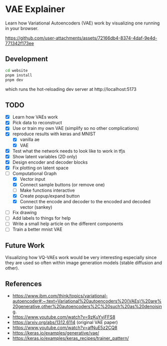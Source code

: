 # VAE Explainer

Learn how Variational Autoencoders (VAE) work by visualizing one running in your browser.



https://github.com/user-attachments/assets/72166db4-8374-4daf-9e4d-771342f173ee



## Development

```bash
cd website
pnpm install
pnpm dev
```
which runs the hot-reloading dev server at http://localhost:5173

## TODO

- [x] Learn how VAEs work
- [x] Pick data to reconstruct
- [x] Use or train my own VAE (simplify so no other complications)
- [x] reproduce results with keras and MNIST
	- [x] vanilla ae
	- [x] VAE
- [x] Test what the network needs to look like to work in tfjs
- [x] Show latent variables (2D only) 
- [x] Design encoder and decoder blocks
- [x] Fix plotting on latent space
- [ ] Computational Graph
    - [x] Vector input
    - [x] Connect sample buttons (or remove one)
    - [ ] Make functions interactive
    - [x] Create popup/expand button
    - [x] Connect the encode and decoder to the encoded and decoded vector (sankey)
- [ ] Fix drawing
- [ ] Add labels to things for help 
- [ ] Write a small help article on the different components
- [ ] Train a better mnist VAE
## Future Work

Visualizing how VQ-VAEs work would be very interesting especially since they are used so often within image generation models (stable diffusion and other).

## References

- https://www.ibm.com/think/topics/variational-autoencoder#:~:text=Variational%20autoencoders%20(VAEs)%20are%20generative,other%20autoencoders%2C%20such%20as%20denoising.
- https://www.youtube.com/watch?v=9zKuYvjFFS8
- https://arxiv.org/abs/1312.6114 (original VAE paper)
- https://www.youtube.com/watch?v=afNuE5z2CQ8
- https://keras.io/examples/generative/vae/
- https://keras.io/examples/keras_recipes/trainer_pattern/

